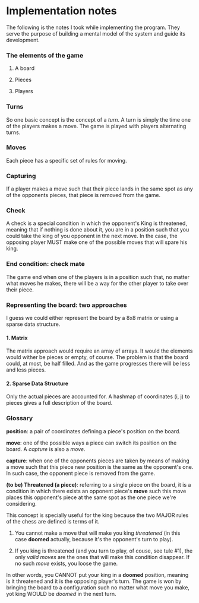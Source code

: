 # Implementation notes

The following is the notes I took while implementing the program. They serve the purpose of building a mental model of the system and guide its development.

### The elements of the game

1. A board

2. Pieces

3. Players

### Turns

So one basic concept is the concept of a _turn_.
A turn is simply the time one of the players makes a move.
The game is played with players alternating turns.

### Moves

Each piece has a specific set of rules for moving.

### Capturing

If a player makes a move such that their piece lands in the same spot as any of the opponents pieces, that piece is removed from the game.

### Check

A check is a special condition in which the opponent's King is threatened, meaning that if nothing is done about it, you are in a position such that you could take the king of you opponent in the next move. In the case, the opposing player MUST make one of the possible moves that will spare his king.

### End condition: check mate

The game end when one of the players is in a position such that, no matter what moves he makes, there will be a way for the other player to take over their piece.

### Representing the board: two approaches

I guess we could either represent the board by a 8x8 matrix or using a sparse data structure.

#### 1. Matrix

The matrix approach would require an array of arrays. It would the elements would wither be pieces or empty, of course. The problem is that the board could, at most, be half filled. And as the game progresses there will be less and less pieces.

#### 2. Sparse Data Structure

Only the actual pieces are accounted for. A hashmap of coordinates (i, j) to pieces gives a full description of the board.

### Glossary

**position**: a pair of coordinates defining a piece's position on the board.

**move**: one of the possible ways a piece can switch its position on the board. A _capture_ is also a _move_.

**capture**: when one of the opponents pieces are taken by means of making a move such that this piece new position is the same as the opponent's one. In such case, the opponent piece is removed from the game.

**(to be) Threatened (a piece)**: referring to a single piece on the board, it is a condition in which there exists an opponent piece's **move** such this move places this opponent's piece at the same spot as the one piece we're considering.

This concept is specially useful for the king because the two MAJOR rules of the chess are defined is terms of it.

1. You cannot make a move that will make you king _threatened_ (in this case **doomed** actually, because it's the opponent's turn to play).

2. If you king is threatened (and you turn to play, of couse, see tule #1), the only _valid moves_ are the ones that will make this condition disappear. If no such _move_ exists, you loose the game.

In other words, you CANNOT put your king in a **doomed** position, meaning is it threatened and it is the opposing player's turn. The game is won by bringing the board to a configuration such no matter what move you make, yot king WOULD be _doomed_ in the next turn.
